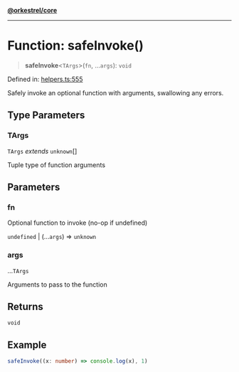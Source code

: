 [**@orkestrel/core**](../index.md)

***

# Function: safeInvoke()

> **safeInvoke**\<`TArgs`\>(`fn`, ...`args`): `void`

Defined in: [helpers.ts:555](https://github.com/orkestrel/core/blob/98df1af1b029ad0f39e413b90869151f4152e5dd/src/helpers.ts#L555)

Safely invoke an optional function with arguments, swallowing any errors.

## Type Parameters

### TArgs

`TArgs` *extends* `unknown`[]

Tuple type of function arguments

## Parameters

### fn

Optional function to invoke (no-op if undefined)

`undefined` | (...`args`) => `unknown`

### args

...`TArgs`

Arguments to pass to the function

## Returns

`void`

## Example

```ts
safeInvoke((x: number) => console.log(x), 1)
```
